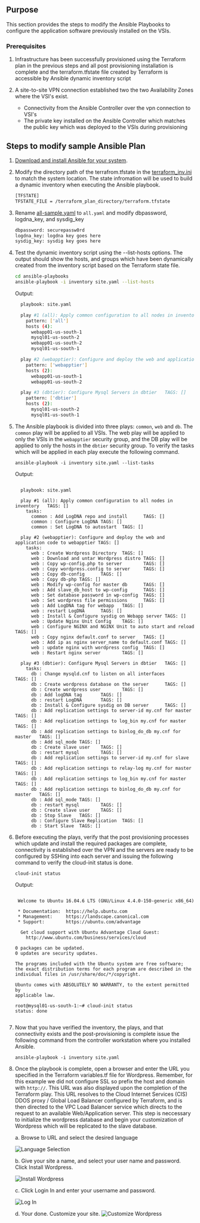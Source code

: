 ## Purpose

This section provides the steps to modify the Ansible Playbooks to configure the application software previously installed on the VSIs.  

### Prerequisites

1. Infrastructure has been successfully provisioned using the Terraform plan in the previous steps and all post provisioning installation is complete and the 
terraform.tfstate file created by Terraform is accessible by Ansible dynamic inventory script

2. A site-to-site VPN connection established two the two Availability Zones where the VSI's exist.
    - Connectivity from the Ansible Controller over the vpn connection to VSI's
    - The private key installed on the Ansible Controller which matches the public key which was deployed to the VSIs during provisioning


## Steps to modify sample Ansible Plan

1. [Download and install Ansible for your system](https://docs.ansible.com/ansible/latest/installation_guide/intro_installation.html). 


2. Modify the directory path of the terrafrom.tfstate in the [terraform_inv.ini](../ansible-playbooks/inventory/terraform_inv.ini) to match the system
location.   The state infromation will be used to build a dynamic inventory when executing the Ansible playbook.
 
    ```sh
    [TFSTATE]
    TFSTATE_FILE = /terraform_plan_directory/terraform.tfstate
    ```

3.  Rename [all-sample.yaml](../ansible-playbooks/inventory/group_vars/all-sample.yaml) to `all.yaml` and modify dbpassword, logdna_key, and sysdig_key

    ```sh
    dbpassword: securepassw0rd
    logdna_key: logdna key goes here
    sysdig_key: sysdig key goes here
    ```

4. Test the dynamic inventory script using the --list-hosts options.  The output should show the hosts, and groups which have
been dynamically created from the inventory script based on the Terraform state file.

    ```sh
    cd ansible-playbooks
    ansible-playbook -i inventory site.yaml --list-hosts
    ```
    Output:
    ```sh
      playbook: site.yaml
    
      play #1 (all): Apply common configuration to all nodes in inventory   TAGS: []
        pattern: ['all']
        hosts (4):
          webapp01-us-south-1
          mysql01-us-south-2
          webapp01-us-south-2
          mysql01-us-south-1
    
      play #2 (webapptier): Configure and deploy the web and application code to webapptier TAGS: []
        pattern: ['webapptier']
        hosts (2):
          webapp01-us-south-1
          webapp01-us-south-2
    
      play #3 (dbtier): Configure Mysql Servers in dbtier   TAGS: []
        pattern: ['dbtier']
        hosts (2):
          mysql01-us-south-2
          mysql01-us-south-1
     ```

5.  The Ansible playbook is divided into three plays: `common`, `web` and `db`.   The `common` play will be applied to all VSIs.  The web
play will be applied to only the VSIs in the `webapptier` security group, and the DB play will be applied to only the hosts in the `dbtier`
security group.  To verify the tasks which will be applied in each play execute the following command.

    ```shell
    ansible-playbook -i inventory site.yaml --list-tasks
    ```
    
    Output:
    ```shell

      playbook: site.yaml

      play #1 (all): Apply common configuration to all nodes in inventory   TAGS: []
        tasks:
          common : Add LogDNA repo and install      TAGS: []
          common : Configure LogDNA TAGS: []
          common : Set LogDNA to autostart  TAGS: []
    
      play #2 (webapptier): Configure and deploy the web and application code to webapptier TAGS: []
        tasks:
          web : Create Wordpress Directory  TAGS: []
          web : Download and untar Wordpress distro TAGS: []
          web : Copy wp-config.php to server        TAGS: []
          web : Copy wordpress.config to server     TAGS: []
          web : Copy db-config      TAGS: []
          web : Copy db-php TAGS: []
          web : Modify wp-config for master db      TAGS: []
          web : Add slave_db_host to wp-config      TAGS: []
          web : Set database password in wp-config  TAGS: []
          web : Set wordpress file permissions      TAGS: []
          web : Add LogDNA tag for webapp   TAGS: []
          web : restart LogDNA      TAGS: []
          web : Install & Configure sysdig on Webapp server TAGS: []
          web : Update Nginx Unit Config    TAGS: []
          web : Configure NGINX and NGINX Unit to auto start and reload     TAGS: []
          web : Copy nginx default.conf to server   TAGS: []
          web : Add ip as nginx server_name to default.conf TAGS: []
          web : update nginx with wordpress config  TAGS: []
          web : Restart nginx server        TAGS: []
    
      play #3 (dbtier): Configure Mysql Servers in dbtier   TAGS: []
        tasks:
          db : Change mysqld.cnf to listen on all interfaces        TAGS: []
          db : Create wordpress database on the server      TAGS: []
          db : Create wordpress user        TAGS: []
          db : Add logDNA tag       TAGS: []
          db : restart LogDNA       TAGS: []
          db : Install & Configure sysdig on DB server      TAGS: []
          db : Add replication settings to server-id my.cnf for master      TAGS: []
          db : Add replication settings to log_bin my.cnf for master        TAGS: []
          db : Add replication settings to binlog_do_db my.cnf for master   TAGS: []
          db : Add sql_mode TAGS: []
          db : Create slave user    TAGS: []
          db : restart mysql        TAGS: []
          db : Add replication settings to server-id my.cnf for slave       TAGS: []
          db : Add replication settings to relay-log my.cnf for master      TAGS: []
          db : Add replication settings to log_bin my.cnf for master        TAGS: []
          db : Add replication settings to binlog_do_db my.cnf for master   TAGS: []
          db : Add sql_mode TAGS: []
          db : restart mysql        TAGS: []
          db : Create slave user    TAGS: []
          db : Stop Slave   TAGS: []
          db : Configure Slave Replication  TAGS: []
          db : Start Slave  TAGS: []

    ```

    
6. Before executing the plays, verify that the post provisioning processes which update and install the required packages are complete,
connectivity is established over the VPN and the servers are ready to be configured by SSHing into each server and issuing the following command 
to verify the cloud-init status is done. 
    
    ```shell
    cloud-init status    
    ```

    Output:
    ```shell
    
     Welcome to Ubuntu 16.04.6 LTS (GNU/Linux 4.4.0-150-generic x86_64)
    
     * Documentation:  https://help.ubuntu.com
     * Management:     https://landscape.canonical.com
     * Support:        https://ubuntu.com/advantage
    
      Get cloud support with Ubuntu Advantage Cloud Guest:
        http://www.ubuntu.com/business/services/cloud
    
    0 packages can be updated.
    0 updates are security updates.
    
    The programs included with the Ubuntu system are free software;
    the exact distribution terms for each program are described in the
    individual files in /usr/share/doc/*/copyright.
    
    Ubuntu comes with ABSOLUTELY NO WARRANTY, to the extent permitted by
    applicable law.
    
    root@mysql01-us-south-1:~# cloud-init status
    status: done

    
    ```

7. Now that you have verified the inventory, the plays, and that connectivity exists and the post-provisioning is complete
issue the following command from the controller workstation where you installed Ansible.
    
    ```shell
    ansible-playbook -i inventory site.yaml
    ```
   
8. Once the playbook is complete, open a browser and enter the URL you specified in the Terraform variables.tf file for Wordpress.  Remember, for this example we did not configure SSL so prefix the host
and domain with `http://`.   This URL was also displayed upon the completion of the Terraform play.  This URL resolves to the Cloud Internet Services (CIS) DDOS
proxy / Global Load Balancer configured by Terraform, and is then directed to the VPC Load Balancer service which directs to the request to an available
Web/Application server.  This step is neccessary to initialize the wordpress database and begin your customization of Wordpress which will be replicated to the
slave database.

    a. Browse to URL and select the desired language
    
    ![Language Selection](images/browser-language.png) 
    
    b. Give your site a name, and select your user name and password.  Click Install Wordpress.
    
    ![Install Wordpress](images/install-wordpress.png)
    
    c. Click Login In and enter your username and password.
    
    ![Log In](images/log-in.png)
    
    d. Your done.  Customize your site.
    ![Customize Wordpress](images/customize.png)
    
    